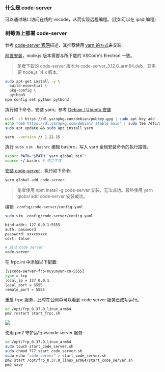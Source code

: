 <!--
abbrlink: n45adwng
-->

### 什么是 code-server

可以通过端口访问在线的 vscode，从而实现远程编程。(比如可以在 ipad 编程)

### 树莓派上部署 code-server

参考 [code-server 官网](https://coder.com/docs/code-server/latest/install#raspberry-pi)描述，其推荐使用 [yarn 的方式](https://coder.com/docs/code-server/latest/install#yarn-npm)来安装:

[前置安装](https://github.com/cdr/code-server/blob/main/docs/npm.md)，node.js 版本需要与所下载的 VSCode's Electron 一致。

> 笔者下载的 code-server 版本为 code-server_3.12.0_arm64.deb，其需要 node.js 14.x 版本。

```bash
sudo apt-get install -y \
  build-essential \
  pkg-config \
  python3
npm config set python python3
```

执行如下命令，安装 yarn。参考 [Debian / Ubuntu 安装](https://yarn.bootcss.com/docs/install/#debian-stable)

```bash
curl -sS https://dl.yarnpkg.com/debian/pubkey.gpg | sudo apt-key add -
echo "deb https://dl.yarnpkg.com/debian/ stable main" | sudo tee /etc/apt/sources.list.d/yarn.list
sudo apt update && sudo apt install yarn

yarn --version // 1.22.15
```

执行 `sudo vim .bashrc` 编辑 bashrc，写入 yarn 全局安装命令的执行路径。

```bash
export PATH="$PATH:`yarn global bin`"
source ~/.bashrc # 使之生效
```

[安装 code-server](https://coder.com/docs/code-server/latest/npm#installing)，执行如下命令:

```bash
yarn global add code-server
```

> 笔者使用 npm install -g code-server 安装，无法成功。最终使用 yarn global add code-server 安装成功。

编辑 `.config/code-server/config.yaml`

```bash
sudo vim .config/code-server/config.yaml
```

```bash
bind-addr: 127.0.0.1:5555
auth: password
password: xxxxxxxxx
cert: false
```

```bash
# 启动 code server
code-server
```

在 frpc.ini 中添加以下配置:

```bash
[vscode-server-frp-muyunyun-cn-5555]
type = tcp
local_ip = 127.0.0.1
local_port = 5555
remote_port = 5555
```

重启 frpc 服务，此时在公网中可以看到 code server 服务已成功运行。

```bash
cd /opt/frp_0.37.0_linux_arm64
pm2 restart start_frpc.sh
```

![](http://with.muyunyun.cn/9f5f9fa5cd5c1510695ca492e939c255.jpg)

使用 pm2 守护运行 vscode server 服务:

```bash
cd /opt/frp_0.37.0_linux_arm64
sudo touch start_code_server.sh
sudo chmod 777 start_code_server.sh
sudo echo "code-server" > start_code_server.sh
pm2 start /opt/frp_0.37.0_linux_arm64/start_code_server.sh
pm2 save
```

<!-- 根据 [code-server 安装地址](https://github.com/cdr/code-server/releases)，我们应该下载 code-server_3.12.0_arm64.deb 这个包。

![](http://with.muyunyun.cn/10313649049111e37996d9020c93259a.jpg) -->
